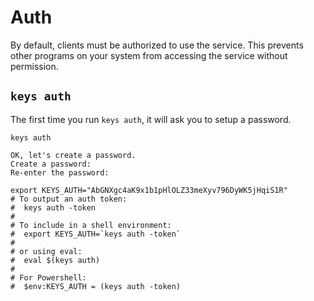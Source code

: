 # Auth

By default, clients must be authorized to use the service. This prevents other programs on your system from accessing
the service without permission.

## `keys auth`

The first time you run `keys auth`, it will ask you to setup a password.

```shell
keys auth

OK, let's create a password.
Create a password:
Re-enter the password:

export KEYS_AUTH="AbGNXgc4aK9x1b1pHlOLZ33meXyv796DyWK5jHqiS1R"
# To output an auth token:
#  keys auth -token
#
# To include in a shell environment:
#  export KEYS_AUTH=`keys auth -token`
#
# or using eval:
#  eval $(keys auth)
#
# For Powershell:
#  $env:KEYS_AUTH = (keys auth -token)
```

